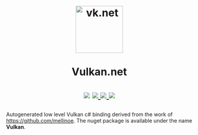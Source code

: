 <h1 align="center">
  <br>
  <a href="http://www.amitmerchant.com/electron-markdownify">
    <img src="https://github.com/jpbruyere/vk.net/blob/master/vk.net-128.png" alt="vk.net" width="128">
  </a>
  <br>  
    <br>
  Vulkan.net
  <br>  
<p align="center">
  <a href="https://www.nuget.org/packages/Vulkan"><img src="https://buildstats.info/nuget/Vulkan"></a>
  <a href="https://travis-ci.org/jpbruyere/vk.net">
      <img src="https://travis-ci.org/jpbruyere/vk.net.svg?branch=master">
  </a>
  <a href="https://ci.appveyor.com/project/jpbruyere/vk.net">
    <img src="https://ci.appveyor.com/api/projects/status/j387lo59vnov8jbc?svg=true">
  </a>
  <a href="https://www.paypal.me/GrandTetraSoftware">
    <img src="https://img.shields.io/badge/Donate-PayPal-green.svg">
  </a>
</p>
</h1>

Autogenerated low level Vulkan c# binding derived from the work of https://github.com/mellinoe. The nuget package is available under the name **Vulkan**.
